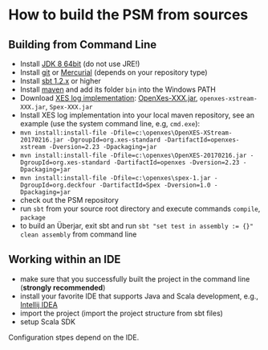 # How to build the PSM from sources

## Building from Command Line

* Install [JDK 8 64bit](https://www.oracle.com/technetwork/java/javase/downloads/jdk8-downloads-2133151.html) (do not use JRE!)
* Install [git](https://git-scm.com/) or [Mercurial](https://www.mercurial-scm.org/wiki/Download) (depends on your repository type)
* Install [sbt 1.2.x](https://www.scala-sbt.org/download.html) or higher
* Install [maven](https://maven.apache.org/download.cgi) and add its folder `bin` into the Windows PATH
* Download [XES log implementation](http://www.xes-standard.org/openxes/download): [OpenXes-XXX.jar](http://code.deckfour.org/Spex/), `openxes-xstream-XXX.jar`, `Spex-XXX.jar`
* Install XES log implementation into your local maven repository, see an example (use the system command line, e.g, `cmd.exe`): 
* `mvn install:install-file -Dfile=c:\openxes\OpenXES-XStream-20170216.jar -DgroupId=org.xes-standard -DartifactId=openxes-xstream -Dversion=2.23 -Dpackaging=jar`
* `mvn install:install-file -Dfile=c:\openxes\OpenXES-20170216.jar -DgroupId=org.xes-standard -DartifactId=openxes -Dversion=2.23 -Dpackaging=jar`
* `mvn install:install-file -Dfile=c:\openxes\spex-1.jar -DgroupId=org.deckfour -DartifactId=Spex -Dversion=1.0 -Dpackaging=jar`
* check out the PSM repository
* run `sbt` from your source root directory and execute commands `compile`, `package`
* to build an Überjar, exit sbt and run `sbt "set test in assembly := {}" clean assembly` from command line

## Working within an IDE
* make sure that you successfully built the project in the command line (**strongly recommended**)
* install your favorite IDE that supports Java and Scala development, e.g., [Intellij IDEA](https://www.jetbrains.com/idea/download/#section=windows)
* import the project (import the project structure from sbt files)
* setup Scala SDK

Configuration stpes depend on the IDE.
